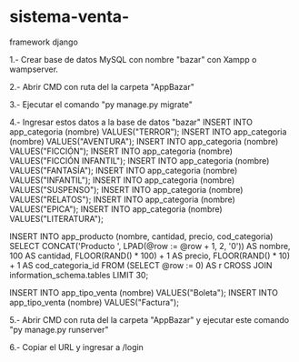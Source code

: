 # sistema-venta-

framework django

1.- Crear base de datos MySQL con nombre "bazar" con Xampp o wampserver.

2.- Abrir CMD con ruta del la carpeta "AppBazar"

3.- Ejecutar el comando "py manage.py migrate"

4.- Ingresar estos datos a la base de datos "bazar"
INSERT INTO app_categoria (nombre) VALUES("TERROR");
INSERT INTO app_categoria (nombre) VALUES("AVENTURA");
INSERT INTO app_categoria (nombre) VALUES("FICCIÓN");
INSERT INTO app_categoria (nombre) VALUES("FICCIÓN INFANTIL");
INSERT INTO app_categoria (nombre) VALUES("FANTASÍA");
INSERT INTO app_categoria (nombre) VALUES("INFANTIL");
INSERT INTO app_categoria (nombre) VALUES("SUSPENSO");
INSERT INTO app_categoria (nombre) VALUES("RELATOS");
INSERT INTO app_categoria (nombre) VALUES("EPICA");
INSERT INTO app_categoria (nombre) VALUES("LITERATURA");

INSERT INTO app_producto (nombre, cantidad, precio, cod_categoria)
SELECT 
    CONCAT('Producto ', LPAD(@row := @row + 1, 2, '0')) AS nombre,
    100 AS cantidad,
    FLOOR(RAND() * 100) + 1 AS precio,
    FLOOR(RAND() * 10) + 1 AS cod_categoria_id
FROM
    (SELECT @row := 0) AS r
CROSS JOIN
    information_schema.tables
LIMIT 30;

INSERT INTO app_tipo_venta (nombre) VALUES("Boleta");
INSERT INTO app_tipo_venta (nombre) VALUES("Factura");

5.- Abrir CMD con ruta del la carpeta "AppBazar" y ejecutar este comando "py manage.py runserver"

6.- Copiar el URL y ingresar a /login
